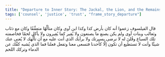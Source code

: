 ```yaml
---
title: "Departure to Inner Story: The Jackal, the Lion, and the Remains"
tags: ['counsel', 'justice', 'trust', "frame_story_departure"]
---
```


 قال الفيلسوف زعموا أنه كان بأرض كذا وكذا ابن آوى وكان متألِّهًا متعفِّفًا وكان مع ذئاب وثعالب وبنات آوى ولم يكن يصنع ما يصنعون ولا يُغِير كما يُغِيرون ولا يأكل لحمًا فخاصمته تلك السباع وقُلنَ له لا نرضى بسيرتك ولا برأيك الذي أنت عليه مع أن تألُّهك لا يُغني عنك شيئًا وأنت لا تستطيع أن تكون إلَّا كأحدنا فتسعى معنا وتفعل فعلنا فما الذي يُشبه كفَّك عن الدماء وتركك اللحم
